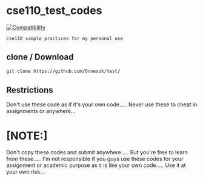 # cse110_test_codes

[![Compatibility](https://img.shields.io/badge/python-3-brightgreen.svg)](test)


```cse110 sample practices for my personal use```

## clone / Download

```bash
git clone https://github.com/Onnesok/test/

```

## Restrictions
Don't use these code as if it's your own code..... Never use these to cheat in assignments or anywhere...

<h1>[NOTE:]</h2> Don't copy these codes and submit anywhere..... But you're free to learn from these..... I'm not responsible if you guys use these codes for your assignment or academic purpose as it is like your own code..... Use it at your own risk...
